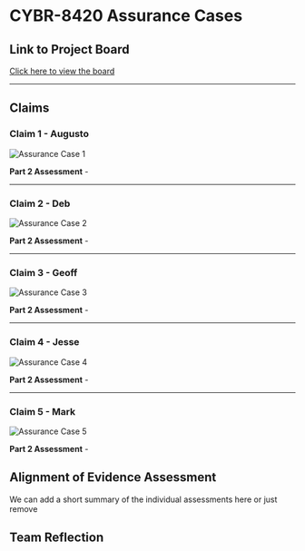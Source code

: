 # CYBR-8420 Assurance Cases

## Link to Project Board
[Click here to view the board](https://github.com/users/jschrack/projects/4/views/1)

---


## Claims

### **Claim 1 - Augusto**
![Assurance Case 1](./Diagrams/your-diagram.png)

**Part 2 Assessment** - 

----

### **Claim 2 - Deb**
![Assurance Case 2](./Diagrams/your-diagram.png)

**Part 2 Assessment** - 

----

### **Claim 3 - Geoff**
![Assurance Case 3](./Diagrams/your-diagram.png)

**Part 2 Assessment** - 

----

### **Claim 4 - Jesse**
![Assurance Case 4](./Diagrams/your-diagram.png)

**Part 2 Assessment** - 

----

### **Claim 5 - Mark**
![Assurance Case 5](./Diagrams/your-diagram.png)

**Part 2 Assessment** - 


## Alignment of Evidence Assessment
We can add a short summary of the individual assessments here or just remove

## Team Reflection

